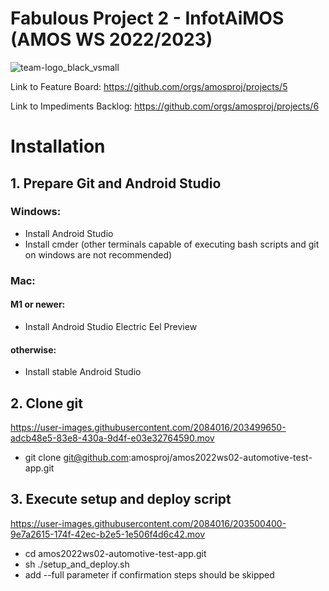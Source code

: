 # Fabulous Project 2 - InfotAiMOS (AMOS WS 2022/2023)
![team-logo_black_vsmall](https://user-images.githubusercontent.com/73954080/197886069-24968961-f066-41bd-a309-06e0c886dc94.png)

Link to Feature Board: https://github.com/orgs/amosproj/projects/5

Link to Impediments Backlog: https://github.com/orgs/amosproj/projects/6


# Installation
## 1. Prepare Git and Android Studio

### Windows:

- Install Android Studio
- Install cmder (other terminals capable of executing bash scripts and git on windows are not recommended)

### Mac:
#### M1 or newer:
- Install Android Studio Electric Eel Preview

#### otherwise:
- Install stable Android Studio

## 2. Clone git

https://user-images.githubusercontent.com/2084016/203499650-adcb48e5-83e8-430a-9d4f-e03e32764590.mov

- git clone git@github.com:amosproj/amos2022ws02-automotive-test-app.git


## 3. Execute setup and deploy script

https://user-images.githubusercontent.com/2084016/203500400-9e7a2615-174f-42ec-b2e5-1e506f4d6c42.mov

- cd amos2022ws02-automotive-test-app.git
- sh ./setup_and_deploy.sh 
- add --full parameter if confirmation steps should be skipped

